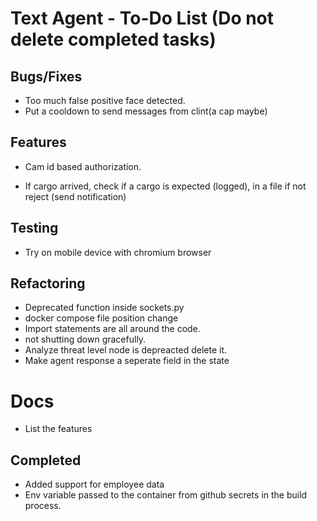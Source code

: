 # Text Agent - To-Do List (Do not delete completed tasks)

## Bugs/Fixes

- Too much false positive face detected.
- Put a cooldown to send messages from clint(a cap maybe)

## Features

- Cam id based authorization.

- If cargo arrived, check if a cargo is expected (logged), in a file if not reject (send notification)

## Testing

- Try on mobile device with chromium browser

## Refactoring

- Deprecated function inside sockets.py
- docker compose file position change
- Import statements are all around the code.
- not shutting down gracefully.
- Analyze threat level node is depreacted delete it.
- Make agent response a seperate field in the state

# Docs

- List the features

## Completed

- Added support for employee data
- Env variable passed to the container from github secrets in the build process.
